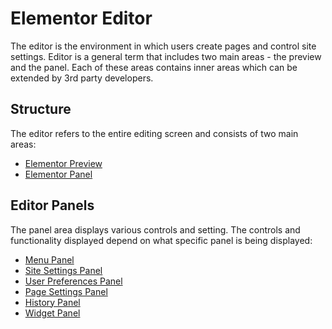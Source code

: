 # Elementor Editor

<Badge type="tip" vertical="top" text="Elementor Core" /> <Badge type="warning" vertical="top" text="Basic" />

The editor is the environment in which users create pages and control site settings. Editor is a general term that includes two main areas - the preview and the panel. Each of these areas contains inner areas which can be extended by 3rd party developers.

## Structure

The editor refers to the entire editing screen and consists of two main areas:

* [Elementor Preview](./elementor-preview/)
* [Elementor Panel](./elementor-panel/)

## Editor Panels

The panel area displays various controls and setting. The controls and functionality displayed depend on what specific panel is being displayed:

* [Menu Panel](./menu-panel/)
* [Site Settings Panel](./site-settings-panel/)
* [User Preferences Panel](./user-preferences-panel/)
* [Page Settings Panel](./page-settings-panel/)
* [History Panel](./history-panel/)
* [Widget Panel](./widgets-panel/)

